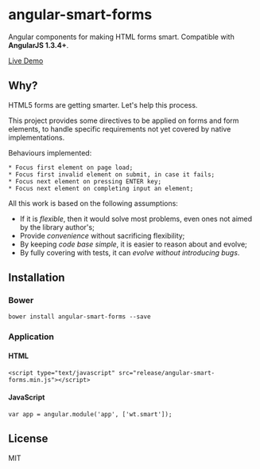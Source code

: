# angular-smart-forms

Angular components for making HTML forms smart.
Compatible with **AngularJS 1.3.4+**.

[Live Demo](http://awerlang.github.io/angular-smart-forms/examples/)

## Why?

HTML5 forms are getting smarter. Let's help this process.

This project provides some directives to be applied on forms and form elements, 
to handle specific requirements not yet covered by native implementations.  

Behaviours implemented:

    * Focus first element on page load;
    * Focus first invalid element on submit, in case it fails;
    * Focus next element on pressing ENTER key;
    * Focus next element on completing input an element;

All this work is based on the following assumptions:

* If it is *flexible*, then it would solve most problems, even ones not aimed by the library author's;
* Provide *convenience* without sacrificing flexibility;
* By keeping *code base simple*, it is easier to reason about and evolve;
* By fully covering with tests, it can *evolve without introducing bugs*.

## Installation

### Bower

    bower install angular-smart-forms --save

### Application

#### HTML

    <script type="text/javascript" src="release/angular-smart-forms.min.js"></script>

#### JavaScript

    var app = angular.module('app', ['wt.smart']);

## License

MIT
